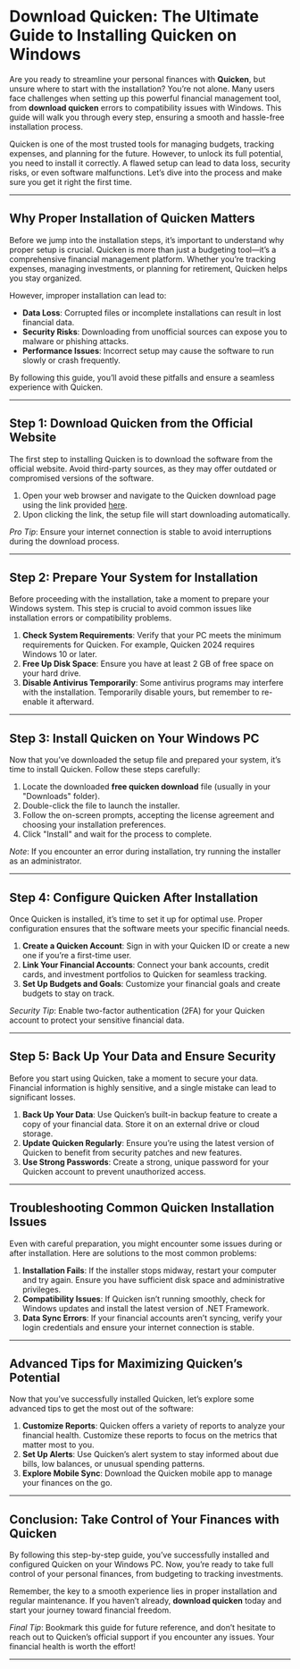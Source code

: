 # Download Quicken: The Ultimate Guide to Installing Quicken on Windows  

Are you ready to streamline your personal finances with **Quicken**, but unsure where to start with the installation? You’re not alone. Many users face challenges when setting up this powerful financial management tool, from **download quicken** errors to compatibility issues with Windows. This guide will walk you through every step, ensuring a smooth and hassle-free installation process.  

Quicken is one of the most trusted tools for managing budgets, tracking expenses, and planning for the future. However, to unlock its full potential, you need to install it correctly. A flawed setup can lead to data loss, security risks, or even software malfunctions. Let’s dive into the process and make sure you get it right the first time.  

---

## Why Proper Installation of Quicken Matters  

Before we jump into the installation steps, it’s important to understand why proper setup is crucial. Quicken is more than just a budgeting tool—it’s a comprehensive financial management platform. Whether you’re tracking expenses, managing investments, or planning for retirement, Quicken helps you stay organized.  

However, improper installation can lead to:  
- **Data Loss**: Corrupted files or incomplete installations can result in lost financial data.  
- **Security Risks**: Downloading from unofficial sources can expose you to malware or phishing attacks.  
- **Performance Issues**: Incorrect setup may cause the software to run slowly or crash frequently.  

By following this guide, you’ll avoid these pitfalls and ensure a seamless experience with Quicken.  

---

## Step 1: **Download Quicken** from the Official Website  

The first step to installing Quicken is to download the software from the official website. Avoid third-party sources, as they may offer outdated or compromised versions of the software.  

1. Open your web browser and navigate to the Quicken download page using the link provided [here](https://quicken.com/download).  
2. Upon clicking the link, the setup file will start downloading automatically.  

*Pro Tip*: Ensure your internet connection is stable to avoid interruptions during the download process.  

---

## Step 2: Prepare Your System for Installation  

Before proceeding with the installation, take a moment to prepare your Windows system. This step is crucial to avoid common issues like installation errors or compatibility problems.  

1. **Check System Requirements**: Verify that your PC meets the minimum requirements for Quicken. For example, Quicken 2024 requires Windows 10 or later.  
2. **Free Up Disk Space**: Ensure you have at least 2 GB of free space on your hard drive.  
3. **Disable Antivirus Temporarily**: Some antivirus programs may interfere with the installation. Temporarily disable yours, but remember to re-enable it afterward.  

---

## Step 3: Install Quicken on Your Windows PC  

Now that you’ve downloaded the setup file and prepared your system, it’s time to install Quicken. Follow these steps carefully:  

1. Locate the downloaded **free quicken download** file (usually in your "Downloads" folder).  
2. Double-click the file to launch the installer.  
3. Follow the on-screen prompts, accepting the license agreement and choosing your installation preferences.  
4. Click "Install" and wait for the process to complete.  

*Note*: If you encounter an error during installation, try running the installer as an administrator.  

---

## Step 4: Configure Quicken After Installation  

Once Quicken is installed, it’s time to set it up for optimal use. Proper configuration ensures that the software meets your specific financial needs.  

1. **Create a Quicken Account**: Sign in with your Quicken ID or create a new one if you’re a first-time user.  
2. **Link Your Financial Accounts**: Connect your bank accounts, credit cards, and investment portfolios to Quicken for seamless tracking.  
3. **Set Up Budgets and Goals**: Customize your financial goals and create budgets to stay on track.  

*Security Tip*: Enable two-factor authentication (2FA) for your Quicken account to protect your sensitive financial data.  

---

## Step 5: Back Up Your Data and Ensure Security  

Before you start using Quicken, take a moment to secure your data. Financial information is highly sensitive, and a single mistake can lead to significant losses.  

1. **Back Up Your Data**: Use Quicken’s built-in backup feature to create a copy of your financial data. Store it on an external drive or cloud storage.  
2. **Update Quicken Regularly**: Ensure you’re using the latest version of Quicken to benefit from security patches and new features.  
3. **Use Strong Passwords**: Create a strong, unique password for your Quicken account to prevent unauthorized access.  

---

## Troubleshooting Common Quicken Installation Issues  

Even with careful preparation, you might encounter some issues during or after installation. Here are solutions to the most common problems:  

1. **Installation Fails**: If the installer stops midway, restart your computer and try again. Ensure you have sufficient disk space and administrative privileges.  
2. **Compatibility Issues**: If Quicken isn’t running smoothly, check for Windows updates and install the latest version of .NET Framework.  
3. **Data Sync Errors**: If your financial accounts aren’t syncing, verify your login credentials and ensure your internet connection is stable.  

---

## Advanced Tips for Maximizing Quicken’s Potential  

Now that you’ve successfully installed Quicken, let’s explore some advanced tips to get the most out of the software:  

1. **Customize Reports**: Quicken offers a variety of reports to analyze your financial health. Customize these reports to focus on the metrics that matter most to you.  
2. **Set Up Alerts**: Use Quicken’s alert system to stay informed about due bills, low balances, or unusual spending patterns.  
3. **Explore Mobile Sync**: Download the Quicken mobile app to manage your finances on the go.  

---

## Conclusion: Take Control of Your Finances with Quicken  

By following this step-by-step guide, you’ve successfully installed and configured Quicken on your Windows PC. Now, you’re ready to take full control of your personal finances, from budgeting to tracking investments.  

Remember, the key to a smooth experience lies in proper installation and regular maintenance. If you haven’t already, **download quicken** today and start your journey toward financial freedom.  

*Final Tip*: Bookmark this guide for future reference, and don’t hesitate to reach out to Quicken’s official support if you encounter any issues. Your financial health is worth the effort!  

--- 
